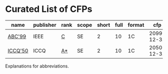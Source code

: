# Curated List of CFPs
<!-- events -->
| name | publisher | rank | scope | short | full | format | cfp | country |
| --- | --- | --- | --- | --- | --- | --- | --- | --- |
| [ABC'99](<https://conf.researchr.org/series/abc>) | IEEE | [C](<https://portal.core.edu.au/conf-ranks/2099>) | SE | 2 | 10 | 1C | 2099-12-31 | Antarctica |
| [ICCQ'50](<https://conf.researchr.org/series/abc>) | ICCQ | [A*](<https://portal.core.edu.au/conf-ranks/2099>) | SE | 2 | 10 | 1C | 2050-12-31 | Russia |

<!-- events -->
Explanations for abbreviations.
